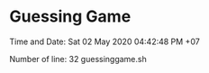 # Guessing Game

Time and Date: 
Sat 02 May 2020 04:42:48 PM +07

Number of line: 
32 guessinggame.sh
